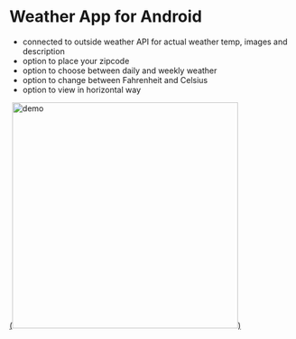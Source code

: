 # Weather App for Android
- connected to outside weather API for actual weather temp, images and description
- option to place your zipcode
- option to choose between daily and weekly weather
- option to change between Fahrenheit and Celsius
- option to view in horizontal way

[(<img src="https://user-images.githubusercontent.com/35482401/103387535-31369d00-4ab9-11eb-857f-6f111c878cdc.png" alt="demo" width="400" />)](https://user-images.githubusercontent.com/35482401/103386166-73101500-4ab2-11eb-8395-f45d3c9f4879.mp4)
